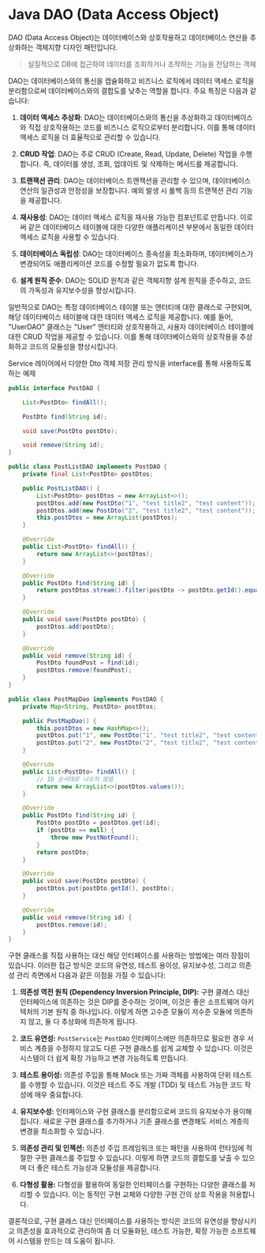 # Java DAO (Data Access Object)

DAO (Data Access Object)는 데이터베이스와 상호작용하고 데이터베이스 연산을 추상화하는 객체지향 디자인 패턴입니다.
> 실질적으로 DB에 접근하여 데이터를 조회하거나 조작하는 기능을 전담하는 객체
>

DAO는 데이터베이스와의 통신을 캡슐화하고 비즈니스 로직에서 데이터 액세스 로직을 분리함으로써 데이터베이스와의 결합도를 낮추는 역할을 합니다. 주요 특징은 다음과 같습니다:

1. **데이터 액세스 추상화**: DAO는 데이터베이스와의 통신을 추상화하고 데이터베이스와 직접 상호작용하는 코드를 비즈니스 로직으로부터 분리합니다. 이를 통해 데이터 액세스 로직을 더 효율적으로 관리할 수
   있습니다.

2. **CRUD 작업**: DAO는 주로 CRUD (Create, Read, Update, Delete) 작업을 수행합니다. 즉, 데이터를 생성, 조회, 업데이트 및 삭제하는 메서드를 제공합니다.

3. **트랜잭션 관리**: DAO는 데이터베이스 트랜잭션을 관리할 수 있으며, 데이터베이스 연산의 일관성과 안정성을 보장합니다. 예외 발생 시 롤백 등의 트랜잭션 관리 기능을 제공합니다.

4. **재사용성**: DAO는 데이터 액세스 로직을 재사용 가능한 컴포넌트로 만듭니다. 이로써 같은 데이터베이스 테이블에 대한 다양한 애플리케이션 부분에서 동일한 데이터 액세스 로직을 사용할 수 있습니다.

5. **데이터베이스 독립성**: DAO는 데이터베이스 종속성을 최소화하며, 데이터베이스가 변경되어도 애플리케이션 코드를 수정할 필요가 없도록 합니다.

6. **설계 원칙 준수**: DAO는 SOLID 원칙과 같은 객체지향 설계 원칙을 준수하고, 코드의 가독성과 유지보수성을 향상시킵니다.

일반적으로 DAO는 특정 데이터베이스 테이블 또는 엔터티에 대한 클래스로 구현되며, 해당 데이터베이스 테이블에 대한 데이터 액세스 로직을 제공합니다. 예를 들어, "UserDAO" 클래스는 "User" 엔터티와
상호작용하고, 사용자 데이터베이스 테이블에 대한 CRUD 작업을 제공할 수 있습니다. 이를 통해 데이터베이스와의 상호작용을 추상화하고 코드의 모듈성을 향상시킵니다.

Service 레이어에서 다양한 Dto 객체 저장 관리 방식을 interface를 통해 사용하도록 하는 예제

```java
public interface PostDAO {

    List<PostDto> findAll();

    PostDto find(String id);

    void save(PostDto postDto);

    void remove(String id);
}
```

```java
public class PostListDAO implements PostDAO {
    private final List<PostDto> postDtos;

    public PostListDAO() {
        List<PostDto> postDtos = new ArrayList<>();
        postDtos.add(new PostDto("1", "test title2", "test content"));
        postDtos.add(new PostDto("2", "test title2", "test content"));
        this.postDtos = new ArrayList(postDtos);
    }

    @Override
    public List<PostDto> findAll() {
        return new ArrayList<>(postDtos);
    }

    @Override
    public PostDto find(String id) {
        return postDtos.stream().filter(postDto -> postDto.getId().equals(id)).findFirst().get();
    }

    @Override
    public void save(PostDto postDto) {
        postDtos.add(postDto);
    }

    @Override
    public void remove(String id) {
        PostDto foundPost = find(id);
        postDtos.remove(foundPost);
    }
}
```

```java
public class PostMapDao implements PostDAO {
    private Map<String, PostDto> postDtos;

    public PostMapDao() {
        this.postDtos = new HashMap<>();
        postDtos.put("1", new PostDto("1", "test title2", "test content"));
        postDtos.put("2", new PostDto("2", "test title2", "test content"));
    }

    @Override
    public List<PostDto> findAll() {
        // ID 순서대로 나오지 않음
        return new ArrayList<>(postDtos.values());
    }

    @Override
    public PostDto find(String id) {
        PostDto postDto = postDtos.get(id);
        if (postDto == null) {
            throw new PostNotFound();
        }
        return postDto;
    }

    @Override
    public void save(PostDto postDto) {
        postDtos.put(postDto.getId(), postDto);
    }

    @Override
    public void remove(String id) {
        postDtos.remove(id);
    }
}
```

구현 클래스를 직접 사용하는 대신 해당 인터페이스를 사용하는 방법에는 여러 장점이 있습니다. 이러한 접근 방식은 코드의 유연성, 테스트 용이성, 유지보수성, 그리고 의존성 관리 측면에서 다음과 같은 이점을 가질 수
있습니다:

1. **의존성 역전 원칙 (Dependency Inversion Principle, DIP):** 구현 클래스 대신 인터페이스에 의존하는 것은 DIP를 준수하는 것이며, 이것은 좋은 소프트웨어 아키텍처의 기본 원칙
   중 하나입니다. 이렇게 하면 고수준 모듈이 저수준 모듈에 의존하지 않고, 둘 다 추상화에 의존하게 됩니다.

2. **코드 유연성:** `PostService`는 `PostDAO` 인터페이스에만 의존하므로 필요한 경우 서비스 계층을 수정하지 않고도 다른 구현 클래스를 쉽게 교체할 수 있습니다. 이것은 시스템이 더 쉽게 확장
   가능하고 변경 가능하도록 만듭니다.

3. **테스트 용이성:** 의존성 주입을 통해 Mock 또는 가짜 객체를 사용하여 단위 테스트를 수행할 수 있습니다. 이것은 테스트 주도 개발 (TDD) 및 테스트 가능한 코드 작성에 매우 중요합니다.

4. **유지보수성:** 인터페이스와 구현 클래스를 분리함으로써 코드의 유지보수가 용이해집니다. 새로운 구현 클래스를 추가하거나 기존 클래스를 변경해도 서비스 계층의 변경을 최소화할 수 있습니다.

5. **의존성 관리 및 인젝션:** 의존성 주입 프레임워크 또는 패턴을 사용하여 런타임에 적절한 구현 클래스를 주입할 수 있습니다. 이렇게 하면 코드의 결합도를 낮출 수 있으며 더 좋은 테스트 가능성과 모듈성을
   제공합니다.

6. **다형성 활용:** 다형성을 활용하여 동일한 인터페이스를 구현하는 다양한 클래스를 처리할 수 있습니다. 이는 동적인 구현 교체와 다양한 구현 간의 상호 작용을 허용합니다.

결론적으로, 구현 클래스 대신 인터페이스를 사용하는 방식은 코드의 유연성을 향상시키고 의존성을 효과적으로 관리하여 좀 더 모듈화된, 테스트 가능한, 확장 가능한 소프트웨어 시스템을 만드는 데 도움이 됩니다.
